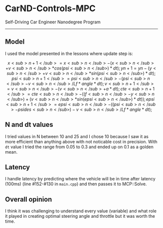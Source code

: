 # CarND-Controls-MPC
Self-Driving Car Engineer Nanodegree Program

---

## Model


I used the model presented in the lessons where update step is:
```math
x<sub>n+1</sub> = x<sub>n</sub> - (x<sub>n</sub> + v<sub>n</sub> * cos(psi<sub>n</sub>) * dt);
yn+1 = yn - (y<sub>n</sub> + v<sub>n</sub> * sin(psi<sub>n</sub>) * dt);
psi<sub>n+1</sub> = psi<sub>n</sub> - (psi<sub>n</sub> - v<sub>n</sub>/Lf * angle * dt);
v<sub>n+1</sub> = v<sub>n</sub> - (v<sub>n</sub> + a * dt);
cte<sub>n+1</sub> = cte<sub>n</sub> - ((f<sub>n</sub> - y<sub>n</sub>) + (v<sub>n</sub> * sin(epsi<sub>n</sub>) * dt));
epsi<sub>n+1</sub> = epsi<sub>n</sub> - ((psi<sub>n</sub> - psides<sub>n</sub>) - v<sub>n</sub>/Lf * angle * dt);
```
## N and dt values

I tried values in N between 10 and 25 and I chose 10 because I saw it as more efficient than anything above with not noticable cost in precision. With `dt` value I tried the range from 0.05 to 0.3 and ended up on 0.1 as a golden mean.

## Latency

I handle latency by predicting where the vehicle will be in time after latency (100ms) (line #152-#130 in `main.cpp`) and then passes it to MCP::Solve.

## Overall opinion

I think it was challenging to understand every value (variable) and what role it played in creating optimal steering angle and throttle but it was worth the time.